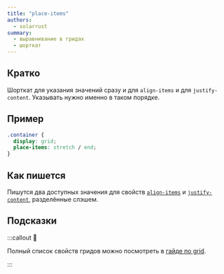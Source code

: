 ```yaml
---
title: "place-items"
authors:
  - solarrust
summary:
  - выравнивание в гридах
  - шорткат
---
```


## Кратко

Шорткат для указания значений сразу и для `align-items` и для `justify-content`. Указывать нужно именно в таком порядке.

## Пример

```css
.container {
  display: grid;
  place-items: stretch / end;
}
```

## Как пишется

Пишутся два доступных значения для свойств [`align-items`](/css/doka/align-items) и [`justify-content`](/css/doka/justify-content), разделённые слэшем.

## Подсказки

:::callout 📝

Полный список свойств гридов можно посмотреть в [гайде по grid](/css/articles/grid-guide/).

:::
